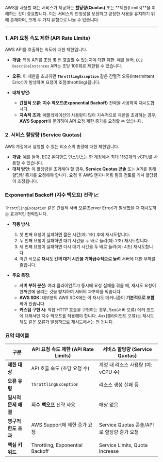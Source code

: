 
AWS를 사용할 때는 서비스가 제공하는 **할당량(Quotas)** 또는 **제한(Limits)**을 이해하는 것이 중요합니다. 이는 서비스의 안정성을 보장하고 공정한 사용을 유지하기 위해 존재하며, 크게 두 가지 유형으로 나눌 수 있습니다.

---

### 1. API 요청 속도 제한 (API Rate Limits)

AWS API를 호출하는 속도에 대한 제한입니다.

- **개념:** 특정 API를 초당 몇 번 호출할 수 있는지에 대한 제한. 예를 들어, `EC2 DescribeInstances` API는 초당 100회로 제한될 수 있습니다.

- **오류:** 이 제한을 초과하면 **`ThrottlingException`** 같은 간헐적 오류(Intermittent Error)가 발생하며 요청이 조절(throttling)됩니다.
    
- **대처 방안:**
    
    - **간헐적 오류:** **지수 백오프(Exponential Backoff)** 전략을 사용하여 재시도합니다.
    - **지속적 초과:** 애플리케이션의 사용량이 많아 지속적으로 제한을 초과하는 경우, **AWS Support**에 문의하여 API 요청 제한 증가를 요청할 수 있습니다.


### 2. 서비스 할당량 (Service Quotas)

AWS 계정에서 실행할 수 있는 리소스의 총량에 대한 제한입니다.

- **개념:** 예를 들어, EC2 온디맨드 인스턴스는 한 계정에서 최대 1152개의 vCPU를 사용할 수 있습니다.
- **대처 방안:** 이 할당량을 초과해야 할 경우, **Service Quotas 콘솔** 또는 API를 통해 할당량 증가를 요청해야 합니다. 요청 후 AWS 엔지니어링 팀의 검토를 거쳐 할당량이 조정됩니다.


### Exponential Backoff (지수 백오프) 전략 📈

`ThrottlingException` 같은 간헐적 서버 오류(Server Error)가 발생했을 때 재시도하는 효과적인 전략입니다.

- **작동 방식:**
    1. 첫 번째 요청이 실패하면 짧은 시간(예: 1초) 후에 재시도합니다.
    2. 두 번째 요청이 실패하면 대기 시간을 두 배로 늘려(예: 2초) 재시도합니다.
    3. 세 번째 요청이 실패하면 다시 대기 시간을 두 배로 늘려(예: 4초) 재시도합니다.
    4. 이런 식으로 **재시도 간의 대기 시간을 기하급수적으로 늘려** 서버에 대한 부하를 줄입니다.

- **주요 특징:**
    
    - **서버 부하 분산:** 여러 클라이언트가 동시에 요청 실패를 겪을 때, 재시도 요청이 한꺼번에 몰리는 것을 방지하여 서버의 과부하를 막습니다.
    - **AWS SDK:** 대부분의 AWS SDK에는 이 재시도 메커니즘이 **기본적으로 포함**되어 있습니다.
    - **커스텀 구현 시:** 직접 HTTP 호출을 구현하는 경우, 5xx(서버 오류) 에러 코드에 대해서만 지수 백오프를 적용해야 합니다. 4xx(클라이언트 오류)는 재시도해도 같은 오류가 발생하므로 재시도해서는 안 됩니다.

### 요약 테이블

|구분|API 요청 속도 제한 (API Rate Limits)|서비스 할당량 (Service Quotas)|
|---|---|---|
|**제한 대상**|API 호출 속도 (초당 요청 수)|계정 내 리소스 사용량 (예: vCPU 수)|
|**오류 유형**|`ThrottlingException`|리소스 생성 실패 등|
|**일시적 문제 해결**|**지수 백오프** 전략 사용|해당 없음|
|**영구적 한도 초과**|AWS Support에 제한 증가 요청|Service Quotas 콘솔/API로 할당량 증가 요청|
|**핵심 키워드**|Throttling, Exponential Backoff|Service Limits, Quota Increase|
